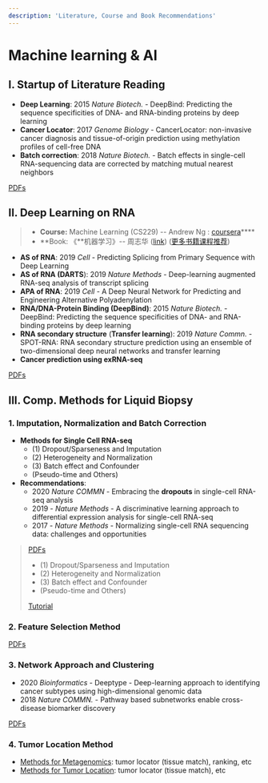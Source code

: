 ```yaml
---
description: 'Literature, Course and Book Recommendations'
---
```


# Machine learning & AI

## I. **Startup of Literature Reading**

* **Deep Learning**: 2015 _Nature Biotech._ - DeepBind: Predicting the sequence specificities of DNA- and RNA-binding proteins by deep learning
* **Cancer Locator**:  2017 _Genome Biology_ - CancerLocator: non-invasive cancer diagnosis and tissue-of-origin prediction using methylation profiles of cell-free DNA
* **Batch correction**: 2018 _Nature Biotech._ - Batch effects in single-cell RNA-sequencing data are corrected by matching mutual nearest neighbors

[PDFs](https://cloud.tsinghua.edu.cn/d/928f3f4a8c8d4ab8b8ad/?p=/Literature%20shared%20by%20John/Recommendation%20for%20Startup/AI%20%26%20Machine%20Learning&mode=list)

## II. Deep Learning on RNA

> * **Course:**  Machine Learning \(CS229\) -- Andrew Ng : [coursera](https://www.coursera.org/learn/machine-learning)\*\*\*\*
> * **Book:    《**机器学习》-- 周志华 \([link](https://book.douban.com/subject/26708119/)\)  \([更多书籍课程推荐](https://lulab1.gitbook.io/training/appendix/appendix-i.keep-learning)\)

* **AS of RNA**: 2019 _Cell_ - Predicting Splicing from Primary Sequence with Deep Learning
* **AS of RNA \(DARTS**\): 2019 _Nature Methods_ - Deep-learning augmented RNA-seq analysis of transcript splicing
* **APA of RNA**: 2019 _Cell_ - A Deep Neural Network for Predicting and Engineering Alternative Polyadenylation
* **RNA/DNA-Protein Binding \(DeepBind\)**: 2015 _Nature Biotech._ - DeepBind: Predicting the sequence specificities of DNA- and RNA-binding proteins by deep learning
* **RNA secondary structure** \(**Transfer learning**\): 2019 _Nature Commn._ - SPOT-RNA: RNA secondary structure prediction using an ensemble of two-dimensional deep neural networks and transfer learning
* **Cancer prediction using exRNA-seq**

[PDFs](https://cloud.tsinghua.edu.cn/d/9553a9a553304ff7b311/?p=%2FDeep%20Learning%20on%20RNA&mode=list)

## III. Comp. Methods for Liquid Biopsy

### 1. Imputation, Normalization and Batch Correction

* **Methods for Single Cell RNA-seq** 
  * \(1\) Dropout/Sparseness and Imputation
  * \(2\) Heterogeneity and Normalization
  * \(3\) Batch effect and Confounder
  * \(Pseudo-time and Others\)
* **Recommendations**:
  * 2020 _Nature COMMN_ - Embracing the **dropouts** in single-cell RNA-seq analysis
  * 2019 - _Nature Methods_ - A discriminative learning approach to differential expression analysis for single-cell RNA-seq
  * 2017 - _Nature Methods_ - Normalizing single-cell RNA sequencing data: challenges and opportunities

> [PDFs](https://cloud.tsinghua.edu.cn/d/9553a9a553304ff7b311/?p=%2Fmethod%20-%20single%20cell&mode=list)
>
> * \(1\) Dropout/Sparseness and Imputation
> * \(2\) Heterogeneity and Normalization
> * \(3\) Batch effect and Confounder
> * \(Pseudo-time and Others\)
>
> [Tutorial](https://lulab1.gitbook.io/training/part-iii.-case-studies/case-study-1.exrna-seq/1.4.normalization-issues)

### 2.  Feature Selection Method

[PDFs](https://cloud.tsinghua.edu.cn/d/9553a9a553304ff7b311/?p=%2Fmethod%20-%20Feature%20Selection&mode=list)

### 3. Network Approach and Clustering

* 2020 _Bioinformatics_ - Deeptype - Deep-learning approach to identifying cancer subtypes using high-dimensional genomic data
* 2018 _Nature COMMN._ - Pathway based subnetworks enable cross-disease biomarker discovery

[PDFs](https://cloud.tsinghua.edu.cn/d/9553a9a553304ff7b311/?p=%2Fmethod%20-%20network%20and%20clustering&mode=list)

### 4. Tumor Location Method

* [Methods for Metagenomics](https://cloud.tsinghua.edu.cn/d/9553a9a553304ff7b311/?p=%2Fmethod%20-%20metagenomics&mode=list): tumor locator \(tissue match\), ranking, etc
* [Methods for Tumor Location](https://cloud.tsinghua.edu.cn/d/9553a9a553304ff7b311/?p=%2Fmethod%20-%20locator&mode=list): tumor locator \(tissue match\), etc

